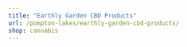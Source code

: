 ```yaml
---
title: "Earthly Garden CBD Products"
url: /pompton-lakes/earthly-garden-cbd-products/
shop: cannabis
---
```

